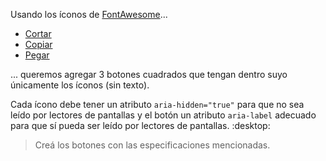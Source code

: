 Usando los íconos de [FontAwesome](https://fontawesome.com/icons?d=gallery)...

- [Cortar](https://fontawesome.com/icons/cut?style=solid)
- [Copiar](https://fontawesome.com/icons/copy?style=solid)
- [Pegar](https://fontawesome.com/icons/paste?style=solid)

... queremos agregar 3 botones cuadrados que tengan dentro suyo únicamente los íconos (sin texto). 

Cada ícono debe tener un atributo `aria-hidden="true"` para que no sea leído por lectores de pantallas y el botón un atributo `aria-label` adecuado para que sí pueda ser leído por lectores de pantallas. :desktop:

> Creá los botones con las especificaciones mencionadas.

  